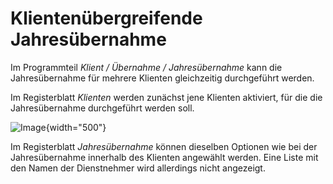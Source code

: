 # Klientenübergreifende Jahresübernahme

Im Programmteil *Klient / Übernahme / Jahresübernahme* kann die Jahresübernahme für mehrere Klienten gleichzeitig durchgeführt werden.

Im Registerblatt *Klienten* werden zunächst jene Klienten aktiviert, für die die Jahresübernahme durchgeführt werden soll.

![Image](<img/image248.png>){width="500"}


Im Registerblatt *Jahresübernahme* können dieselben Optionen wie bei der Jahresübernahme innerhalb des Klienten angewählt werden. Eine Liste mit den Namen der Dienstnehmer wird allerdings nicht angezeigt.